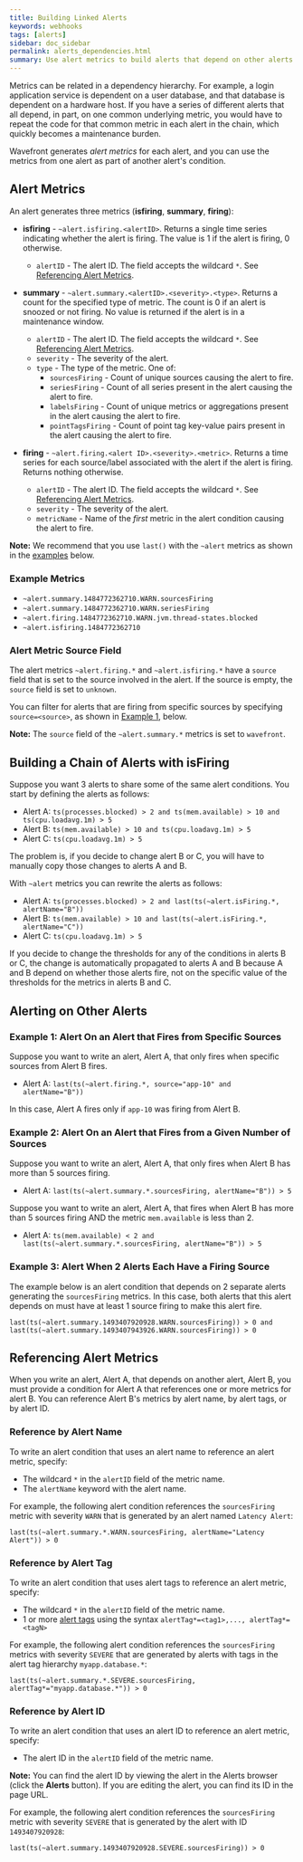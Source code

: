 ```yaml
---
title: Building Linked Alerts
keywords: webhooks
tags: [alerts]
sidebar: doc_sidebar
permalink: alerts_dependencies.html
summary: Use alert metrics to build alerts that depend on other alerts.
---
```


Metrics can be related in a dependency hierarchy. For example, a login application service is dependent on a user database, and that database is dependent on a hardware host. If you have a series of different alerts that all depend, in part, on one common underlying metric, you would have to repeat the code for that common metric in each alert in the chain, which quickly becomes a maintenance burden.

Wavefront generates _alert metrics_ for each alert, and you can use the metrics from one alert as part of another alert's condition.

## Alert Metrics

An alert generates three metrics (**isfiring**, **summary**, **firing**):

- **isfiring** - `~alert.isfiring.<alertID>`. Returns a single time series indicating whether the alert is firing. The value is 1 if the alert is firing, 0 otherwise.
  - `alertID` - The alert ID. The field accepts the wildcard `*`. See [Referencing Alert Metrics](#referencing-alert-metrics).

- **summary** - `~alert.summary.<alertID>.<severity>.<type>`. Returns a count for the specified type of metric. The count is 0 if an alert is snoozed or not firing. No value is returned if the alert is in a maintenance window.
  - `alertID` - The alert ID. The field accepts the wildcard `*`. See [Referencing Alert Metrics](#referencing-alert-metrics).
  - `severity` - The severity of the alert.
  - `type` - The type of the metric. One of:
    - `sourcesFiring` - Count of unique sources causing the alert to fire.
    - `seriesFiring` - Count of all series present in the alert causing the alert to fire.
    - `labelsFiring` - Count of unique metrics or aggregations present in the alert causing the alert to fire.
    - `pointTagsFiring` - Count of point tag key-value pairs present in the alert causing the alert to fire.

- **firing** - `~alert.firing.<alert ID>.<severity>.<metric>`. Returns a time series for each source/label associated with the alert if the alert is firing. Returns nothing otherwise.
  - `alertID` - The alert ID. The field accepts the wildcard `*`. See [Referencing Alert Metrics](#referencing-alert-metrics).
  - `severity` - The severity of the alert.
  - `metricName` - Name of the _first_ metric in the alert condition causing the alert to fire.


**Note:** We recommend that you use `last()` with the `~alert` metrics as shown in the [examples](#alerting-on-other-alerts) below.



### Example Metrics

- `~alert.summary.1484772362710.WARN.sourcesFiring`
- `~alert.summary.1484772362710.WARN.seriesFiring`
- `~alert.firing.1484772362710.WARN.jvm.thread-states.blocked`
- `~alert.isfiring.1484772362710`

### Alert Metric Source Field

The alert metrics `~alert.firing.*` and `~alert.isfiring.*` have a `source` field that is set to the source involved in the alert. If the source is empty, the `source` field is set to `unknown`.

You can filter for alerts that are firing from specific sources by specifying `source=<source>`, as shown in [Example 1](#example-1-alert-on-an-alert-that-fires-from-specific-sources), below.

**Note:** The `source` field of the `~alert.summary.*` metrics is set to `wavefront`.



## Building a Chain of Alerts with isFiring

Suppose you want 3 alerts to share some of the same alert conditions. You start by defining the alerts as follows:

- Alert A: `ts(processes.blocked) > 2 and ts(mem.available) > 10 and ts(cpu.loadavg.1m) > 5`
- Alert B: `ts(mem.available) > 10 and ts(cpu.loadavg.1m) > 5`
- Alert C: `ts(cpu.loadavg.1m) > 5`

The problem is, if you decide to change alert B or C, you will have to manually copy those changes to alerts A and B.

With `~alert` metrics you can rewrite the alerts as follows:

- Alert A: `ts(processes.blocked) > 2 and last(ts(~alert.isFiring.*, alertName="B"))`
- Alert B: `ts(mem.available) > 10 and last(ts(~alert.isFiring.*, alertName="C"))`
- Alert C: `ts(cpu.loadavg.1m) > 5`

If you decide to change the thresholds for any of the conditions in alerts B or C, the change is automatically propagated to alerts A and B because A and B depend on whether those alerts fire, not on the specific value of the thresholds for the metrics in alerts B and C.

## Alerting on Other Alerts

### Example 1: Alert On an Alert that Fires from Specific Sources

Suppose you want to write an alert, Alert A, that only fires when specific sources from Alert B fires.

- Alert A: `last(ts(~alert.firing.*, source="app-10" and alertName="B"))`

In this case, Alert A fires only if `app-10` was firing from Alert B.

### Example 2: Alert On an Alert that Fires from a Given Number of Sources

Suppose you want to write an alert, Alert A, that only fires when Alert B has more than 5 sources firing.

- Alert A: `last(ts(~alert.summary.*.sourcesFiring, alertName="B")) > 5`

Suppose you want to write an alert, Alert A, that fires when Alert B has more than 5 sources firing AND the metric `mem.available` is less than 2.

- Alert A: `ts(mem.available) < 2 and last(ts(~alert.summary.*.sourcesFiring, alertName="B")) > 5`

### Example 3: Alert When 2 Alerts Each Have a Firing Source

The example below is an alert condition that depends on 2 separate alerts generating the `sourcesFiring` metrics. In this case, both alerts that this alert depends on must have at least 1 source firing to make this alert fire.

```
last(ts(~alert.summary.1493407920928.WARN.sourcesFiring)) > 0 and last(ts(~alert.summary.1493407943926.WARN.sourcesFiring)) > 0
```


## Referencing Alert Metrics

When you write an alert, Alert A, that depends on another alert, Alert B, you must provide a condition for Alert A that references one or more metrics for alert B. You can reference Alert B's metrics by alert name, by alert tags, or by alert ID.


### Reference by Alert Name

To write an alert condition that uses an alert name to reference an alert metric, specify:

* The wildcard  `*` in the `alertID` field of the metric name.
* The `alertName` keyword with the alert name.

For example, the following alert condition references the `sourcesFiring` metric with severity `WARN` that is generated by an alert named `Latency Alert`:

```
last(ts(~alert.summary.*.WARN.sourcesFiring, alertName="Latency Alert")) > 0
```

### Reference by Alert Tag

To write an alert condition that uses alert tags to reference an alert metric, specify:

* The wildcard  `*` in the `alertID` field of the metric name.
* 1 or more [alert tags](tags_overview.html) using the syntax `alertTag*=<tag1>,..., alertTag*=<tagN>`

For example, the following alert condition references the `sourcesFiring` metrics with severity `SEVERE` that are generated by alerts with tags in the alert tag hierarchy `myapp.database.*`:

```
last(ts(~alert.summary.*.SEVERE.sourcesFiring, alertTag*="myapp.database.*")) > 0
```

### Reference by Alert ID

To write an alert condition that uses an alert ID to reference an alert metric, specify:
* The alert ID in the `alertID` field of the metric name.

**Note:** You can find the alert ID by viewing the alert in the Alerts browser (click the **Alerts** button). If you are editing the alert, you can find its ID in the page URL.

For example, the following alert condition references the `sourcesFiring` metric with severity `SEVERE` that is generated by the alert with ID `1493407920928`:

```
last(ts(~alert.summary.1493407920928.SEVERE.sourcesFiring)) > 0
```
